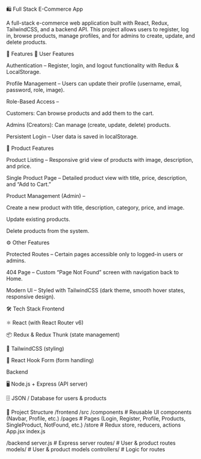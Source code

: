 🛍️ Full Stack E-Commerce App

A full-stack e-commerce web application built with React, Redux, TailwindCSS, and a backend API. This project allows users to register, log in, browse products, manage profiles, and for admins to create, update, and delete products.

🚀 Features 👤 User Features

Authentication – Register, login, and logout functionality with Redux & LocalStorage.

Profile Management – Users can update their profile (username, email, password, role, image).

Role-Based Access –

Customers: Can browse products and add them to the cart.

Admins (Creators): Can manage (create, update, delete) products.

Persistent Login – User data is saved in localStorage.

🛒 Product Features

Product Listing – Responsive grid view of products with image, description, and price.

Single Product Page – Detailed product view with title, price, description, and “Add to Cart.”

Product Management (Admin) –

Create a new product with title, description, category, price, and image.

Update existing products.

Delete products from the system.

⚙️ Other Features

Protected Routes – Certain pages accessible only to logged-in users or admins.

404 Page – Custom “Page Not Found” screen with navigation back to Home.

Modern UI – Styled with TailwindCSS (dark theme, smooth hover states, responsive design).

🛠️ Tech Stack Frontend

⚛️ React (with React Router v6)

📦 Redux & Redux Thunk (state management)

🎨 TailwindCSS (styling)

📄 React Hook Form (form handling)

Backend

🖥️ Node.js + Express (API server)

🗄️ JSON / Database for users & products

📂 Project Structure /frontend /src /components # Reusable UI components (Navbar, Profile, etc.) /pages # Pages (Login, Register, Profile, Products, SingleProduct, NotFound, etc.) /store # Redux store, reducers, actions App.jsx index.js

/backend server.js # Express server routes/ # User & product routes models/ # User & product models controllers/ # Logic for routes
